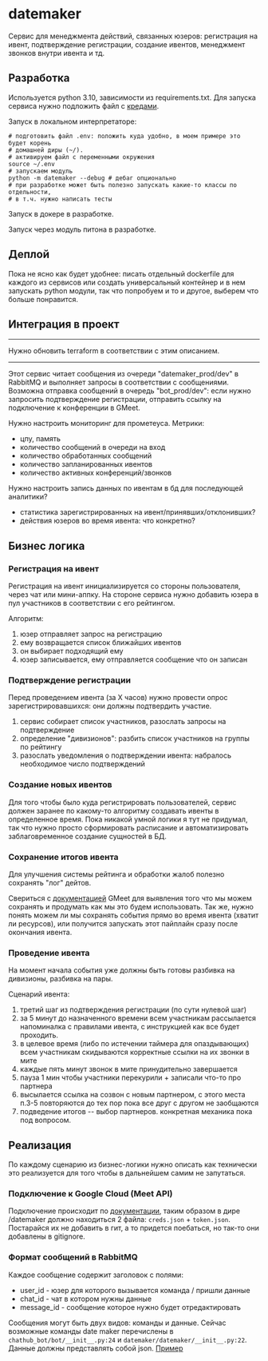 # datemaker
Сервис для менеджмента действий, связанных юзеров: регистрация на ивент,
подтверждение регистрации, создание ивентов, менеджмент звонков внутри ивента
и тд.

## Разработка
Используется python 3.10, зависимости из requirements.txt.
Для запуска сервиса нужно подложить файл с 
[кредами](#подключение-к-google-cloud-meet-api).

Запуск в локальном интерпретаторе:
```shell
# подготовить файл .env: положить куда удобно, в моем примере это будет корень
# домашней диры (~/).
# активируем файл с переменными окружения
source ~/.env
# запускаем модуль
python -m datemaker --debug # дебаг опционально
# при разработке может быть полезно запускать какие-то классы по отдельности,
# в т.ч. нужно написать тесты
```

Запуск в докере в разработке.

Запуск через модуль питона в разработке.

## Деплой
Пока не ясно как будет удобнее: писать отдельный dockerfile для каждого из сервисов
или создать универсальный контейнер и в нем запускать python модули, так что
попробуем и то и другое, выберем что больше понравится.

## Интеграция в проект

---
Нужно обновить terraform в соответствии с этим описанием.

---
Этот сервис читает сообщения из очереди "datemaker_prod/dev" в RabbitMQ и выполняет
запросы в соответствии с сообщениями. Возможна отправка сообщений в очередь
"bot_prod/dev": если нужно запросить подтверждение регистрации, отправить ссылку
на подключение к конференции в GMeet.

Нужно настроить мониторинг для прометеуса. Метрики:
- цпу, память
- количество сообщений в очереди на вход
- количество обработанных сообщений
- количество запланированных ивентов
- количество активных конференций/звонков

Нужно настроить запись данных по ивентам в бд для последующей аналитики?
- статистика зарегистрированных на ивент/принявших/отклонивших?
- действия юзеров во время ивента: что конкретно?

## Бизнес логика

### Регистрация на ивент
Регистрация на ивент инициализируется со стороны пользователя, через чат или
мини-аппку. На стороне сервиса нужно добавить юзера в пул участников в
соответствии с его рейтингом.

Алгоритм:
1. юзер отправляет запрос на регистрацию
2. ему возвращается список ближайших ивентов
3. он выбирает подходящий ему
4. юзер записывается, ему отправляется сообщение что он записан

### Подтверждение регистрации
Перед проведением ивента (за Х часов) нужно провести опрос зарегистрировавшихся:
они должны подтвердить участие.
1. сервис собирает список участников, разослать запросы на подтверждение
2. определение "дивизионов": разбить список участников на группы по рейтингу
3. разослать уведомления о подтверждении ивента: набралось необходимое число подтверждений

### Создание новых ивентов
Для того чтобы было куда регистрировать пользователей, сервис должен заранее
по какому-то алгоритму создавать ивенты в определенное время. Пока никакой
умной логики я тут не придумал, так что нужно просто сформировать расписание
и автоматизировать заблаговременное создание сущностей в БД.

### Сохранение итогов ивента
Для улучшения системы рейтинга и обработки жалоб полезно сохранять "лог" дейтов.

Свериться с [документацией](https://developers.google.com/meet/api/guides/artifacts)
GMeet для выявления того что мы можем сохранять и продумать как мы это будем
использовать. Так же, нужно понять можем ли мы сохранять события прямо во время
ивента (хватит ли ресурсов), или получится запускать этот пайплайн сразу после
окончания ивента.

### Проведение ивента
На момент начала события уже должны быть готовы разбивка на дивизионы, разбивка
на пары.

Сценарий ивента:
1. третий шаг из подтверждения регистрации (по сути нулевой шаг)
2. за 5 минут до назначенного времени всем участникам рассылается напоминалка с правилами
   ивента, с инструкцией как все будет проходить.
3. в целевое время (либо по истечении таймера для опаздывающих)
   всем участникам скидываются корректные ссылки на их звонки в мите
4. каждые пять минут звонок в мите принудительно завершается
5. пауза 1 мин чтобы участники перекурили + записали что-то про партнера
6. высылается ссылка на созвон с новым партнером, с этого места п.3-5 повторяются
   до тех пор пока все друг с другом не заобщаются
7. подведение итогов -- выбор партнеров. конкретная механика пока под вопросом.

## Реализация
По каждому сценарию из бизнес-логики нужно описать как технически это реализуется
для того чтобы в дальнейшем самим не запутаться.

### Подключение к Google Cloud (Meet API)
Подключение происходит по 
[документации](https://developers.google.com/meet/api/guides/quickstart/python),
таким образом в дире /datemaker должно находиться 2 файла: `creds.json` + 
`token.json`. Постарайся их не добавить в гит, а то придется поебаться, но так-то
они добавлены в gitignore.

### Формат сообщений в RabbitMQ
Каждое сообщение содержит заголовок с полями:
- user_id - юзер для которого вызывается команда / пришли данные
- chat_id - чат в котором нужны данные
- message_id - сообщение которое нужно будет отредактировать

Сообщения могут быть двух видов: команды и данные.
Сейчас возможные команды date maker перечислены в 
`chathub_bot/bot/__init__.py:24` и `datemaker/datemaker/__init__.py:22`.
Данные должны представлять собой json.
[Пример](https://github.com/meznick/chathub/blob/0c20fb6ac3e50d8baede783df0bc452a577802fe/datemaker/datemaker/service.py#L170)
